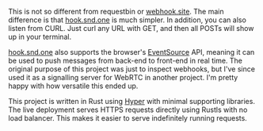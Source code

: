 This is not so different from requestbin or [webhook.site](https://webhook.site).
The main difference is that [hook.snd.one](https://hook.snd.one) is much simpler.
In addition, you can also listen from CURL. Just curl any URL with GET, and then
all POSTs will show up in your terminal.

[hook.snd.one](https://hook.snd.one) also supports the browser's [EventSource](https://developer.mozilla.org/en-US/docs/Web/API/EventSource) API,
meaning it can be used to push messages from back-end to front-end in real time. The original purpose
of this project was just to inspect webhooks, but I've since used it as a signalling server for WebRTC in another project.
I'm pretty happy with how versatile this ended up.

This project is written in Rust using [Hyper](https://docs.rs/hyper/latest/hyper/) with minimal supporting libraries.
The live deployment serves HTTPS requests directly using Rustls with no load balancer. This makes it easier to serve
indefinitely running requests.
